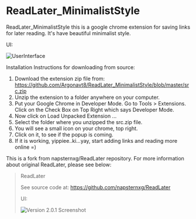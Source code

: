 # ReadLater_MinimalistStyle

ReadLater_MinimalistStyle this is a google chrome extension for saving links for later reading. It's have beautiful minimalist style.

UI:

![UserInterface](https://raw.githubusercontent.com/Argonavt8/ReadLater_MinimalistStyle/master/Screenshot.jpg)

Installation Instructions for downloading from source:
1. Download the extension zip file from: https://github.com/Argonavt8/ReadLater_MinimalistStyle/blob/master/src.zip
 2. Unzip the extension to a folder anywhere on your computer. 
 3. Put your Google Chrome in Developer Mode. Go to Tools > Extensions. Click on the Check Box on Top Right which says Developer Mode.
 4. Now click on Load Unpacked Extension ...
 5. Select the folder where you unzipped the src.zip file. 
 6. You will see a small icon on your chrome, top right. 
 7. Click on it, to see if the popup is coming.
 8. If it is working, yippiee..ki...yay, start adding links and reading more online =)

This is a fork from napsternxg/ReadLater repository. For more information about original ReadLater, please see below:

>ReadLater
>
>See source code at: https://github.com/napsternxg/ReadLater
>
>UI:
>
>![Version 2.0.1 Screenshot](http://napsternxg.github.io/ReadLater/images/Screenshot_2_0_1.JPG)
